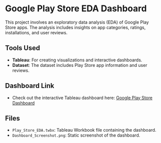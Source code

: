 # Google Play Store EDA Dashboard

This project involves an exploratory data analysis (EDA) of Google Play Store apps. The analysis includes insights on app categories, ratings, installations, and user reviews.

## Tools Used
- **Tableau**: For creating visualizations and interactive dashboards.
- **Dataset**: The dataset includes Play Store app information and user reviews.

## Dashboard Link
- Check out the interactive Tableau dashboard here: [Google Play Store Dashboard](https://public.tableau.com/your-dashboard-link)

## Files
- `Play_Store_EDA.twbx`: Tableau Workbook file containing the dashboard.
- `Dashboard_Screenshot.png`: Static screenshot of the dashboard.
